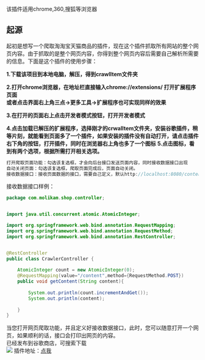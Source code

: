 该插件适用chrome,360,搜狐等浏览器
## 起源
起初是想写一个爬取淘淘宝天猫商品的插件，现在这个插件抓取所有网站的整个网页内容。由于抓取的是整个网页内容，你得到整个网页内容后需要自己解析所需要的信息。下面是这个插件的使用步骤：

**1.下载该项目到本地电脑，解压，得到crawlItem文件夹**

**2.打开chrome浏览器，在地址栏直接输入chrome://extensions/ 打开扩展程序页面**
**<br/>或者点击界面右上角三点->更多工具->扩展程序也可实现同样的效果**

**3.在打开的页面右上点击开发者模式按钮，打开开发者模式**

**4.点击加载已解压的扩展程序，选择刚才的crwalItem文件夹，安装谷歌插件，稍等片刻，就能看到页面多了一个插件，如果安装的插件没有自动打开，请点击插件右下角的按钮，打开插件，同时在浏览器右上角也多了一个图标**
**5.点击图标，看到有两个选项，根据所需打开相关选项。**



```java
打开爬取页面功能：勾选该复选框，才会向后台接口发送页面内容，同时接收数据接口出现
自动关闭页面：勾选该复选框，爬取页面完成后，页面自动关闭。
接收数据接口：接收页面数据的接口，需要自己定义，默认http://localhost:8080/content,与 打开爬取页面功能 联动
```
接收数据接口样例：
```java
package com.molikam.shop.controller;


import java.util.concurrent.atomic.AtomicInteger;

import org.springframework.web.bind.annotation.RequestMapping;
import org.springframework.web.bind.annotation.RequestMethod;
import org.springframework.web.bind.annotation.RestController;


@RestController
public class CrawlerController {
	
	AtomicInteger count = new AtomicInteger(0);
	@RequestMapping(value="/content",method={RequestMethod.POST})
	public void getContent(String content){
		
		System.out.println(count.incrementAndGet());
		System.out.println(content);
		
	}
}

```
当您打开网页爬取功能，并且定义好接收数据接口，此时，您可以随意打开一个网页，如果顺利的话，接口会打印出网页的内容。<br/>
已经发布到谷歌商店，可搜索下载<br/>
![](https://i.loli.net/2020/04/10/6yxNbqOljRBdk94.png)
插件地址：[点我](https://chrome.google.com/webstore/detail/chromecrawl/pcadbaceejnkfhkoomcbdifcpfefkmbl?authuser=0&hl=zh-CN)
